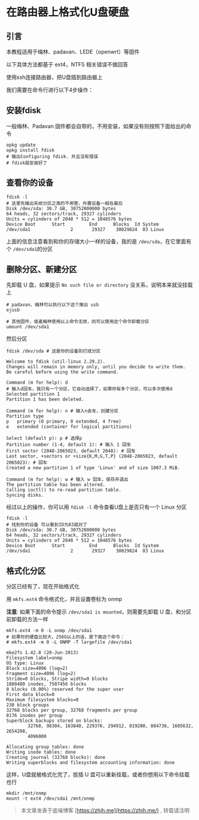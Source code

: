# 在路由器上格式化U盘硬盘



## 引言

本教程适用于梅林、padavan、LEDE（openwrt）等固件

以下具体方法都基于 ext4，NTFS 相关错误不做回答

使用ssh连接路由器，把U盘插到路由器上

我们需要在命令行进行以下4步操作：

<!--more-->

## 安装fdisk

一般梅林、Padavan 固件都会自带的，不用安装，如果没有则按照下面给出的命令
```
opkg update
opkg install fdisk
# 输出Configuring fdisk. 并且没有错误
# fdisk就安装好了
```


## 查看你的设备
```
fdisk -l 
# 这里先输出系统分区之类的不用管，外置设备一般在最后
Disk /dev/sda: 30.7 GB, 30752000000 bytes
64 heads, 32 sectors/track, 29327 cylinders
Units = cylinders of 2048 * 512 = 1048576 bytes
Device Boot      Start         End      Blocks  Id System
/dev/sda1               2       29327    30029824  83 Linux
```
上面的信息注意看到和你的存储大小一样的设备，我的是 `/dev/sda`，在它里面有个 `/dev/sda1`的分区

##  删除分区、新建分区

先卸载 U 盘，如果提示 `No such file or directory` 没关系，说明本来就没挂载上
```
# padavan、梅林可以执行以下这个推出 usb
ejusb

# 其他固件，或者梅林使用以上命令无效，则可以使用这个命令卸载分区
umount /dev/sda1
```

然后分区
```
fdisk /dev/sda # 这是你的设备別打成分区

Welcome to fdisk (util-linux 2.29.2).
Changes will remain in memory only, until you decide to write them.
Be careful before using the write command.

Command (m for help): d 
# 输入d回车，我只有一个分区，它自动选择了，如果你有多个分区，可以多次使用d
Selected partition 1
Partition 1 has been deleted.

Command (m for help): n # 输入n会车，创建分区
Partition type
p   primary (0 primary, 0 extended, 4 free)
e   extended (container for logical partitions)

Select (default p): p # 选择p
Partition number (1-4, default 1): # 输入 1 回车
First sector (2048-2065023, default 2048): # 回车
Last sector, +sectors or +size{K,M,G,T,P} (2048-2065023, default 2065023): # 回车
Created a new partition 1 of type 'Linux' and of size 1007.3 MiB.

Command (m for help): w # 输入 w 回车，保存并退出
The partition table has been altered.
Calling ioctl() to re-read partition table.
Syncing disks.
```
经过以上的操作，你可以用 `fdisk -l` 命令查看U盘上是否只有一个 Linux 分区
```
fdisk -l 
# 找到你的设备 可以看到ID为83就对了
Disk /dev/sda: 30.7 GB, 30752000000 bytes
64 heads, 32 sectors/track, 29327 cylinders
Units = cylinders of 2048 * 512 = 1048576 bytes
Device Boot      Start         End      Blocks  Id System
/dev/sda1               2       29327    30029824  83 Linux
```

## 格式化分区

分区已经有了，现在开始格式化

用 `mkfs.ext4` 命令格式化，并且设置卷标为 onmp

**注意**: 如果下面的命令提示 `/dev/sda1 is mounted`，则需要先卸载 U 盘，和分区前卸载的方法一样
```
mkfs.ext4 -m 0 -L onmp /dev/sda1 
# 如果你的硬盘比较大，256G以上的话，是下面这个命令：
# mkfs.ext4 -m 0 -L ONMP -T largefile /dev/sda1

mke2fs 1.42.8 (20-Jun-2013)
Filesystem label=onmp
OS type: Linux
Block size=4096 (log=2)
Fragment size=4096 (log=2)
Stride=0 blocks, Stripe width=0 blocks
1880480 inodes, 7507456 blocks
0 blocks (0.00%) reserved for the super user
First data block=0
Maximum filesystem blocks=0
230 block groups
32768 blocks per group, 32768 fragments per group
8176 inodes per group
Superblock backups stored on blocks:
        32768, 98304, 163840, 229376, 294912, 819200, 884736, 1605632, 2654208,
        4096000

Allocating group tables: done
Writing inode tables: done
Creating journal (32768 blocks): done
Writing superblocks and filesystem accounting information: done
```

这样，U盘就被格式化完了，拔插 U 盘可以重新挂载，或者你想用以下命令挂载也行
```
mkdir /mnt/onmp
mount -t ext4 /dev/sda1 /mnt/onmp
```

> 本文章发表于底噪博客 [https://zhih.me](https://zhih.me/) , 转载请注明




